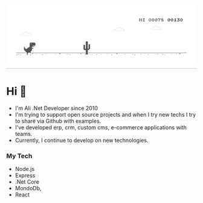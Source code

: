 ![](https://raw.githubusercontent.com/alimertcakar/alimertcakar/master/dino.gif)


# Hi :metal:

- I'm Ali .Net Developer since 2010
- I'm trying to support open source projects and when I try new techs I try to share via Github with examples.
- I've developed erp, crm, custom cms, e-commerce applications with teams.
- Currently, I continue to develop on new technologies.


### My Tech
* Node.js
* Express 
* .Net Core 
* MondoDb, 
* React









